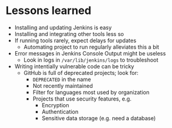 # Lessons learned

* Installing and updating Jenkins is easy
* Installing and integrating other tools less so
* If running tools rarely, expect delays for updates
  * Automating project to run regularly alleviates this a bit
* Error messages in Jenkins Console Output might be useless
  * Look in logs in ```/var/lib/jenkins/logs``` to troubleshoot
* Writing intentially vulnerable code can be tricky
  * GitHub is full of deprecated projects; look for:
    * ```DEPRECATED``` in the name
    * Not recently maintained
    * Filter for languages most used by organization
    * Projects that use security features, e.g.
      * Encryption
      * Authentication
      * Sensitive data storage (e.g. need a database)

# 
